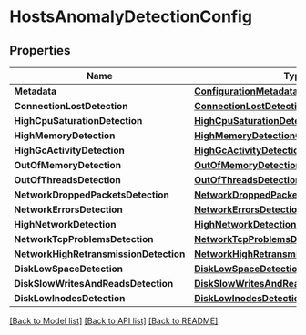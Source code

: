 # HostsAnomalyDetectionConfig

## Properties

Name | Type | Description | Notes
------------ | ------------- | ------------- | -------------
**Metadata** | [**ConfigurationMetadata**](ConfigurationMetadata.md) |  | [optional] 
**ConnectionLostDetection** | [**ConnectionLostDetectionConfig**](ConnectionLostDetectionConfig.md) |  | 
**HighCpuSaturationDetection** | [**HighCpuSaturationDetectionConfig**](HighCpuSaturationDetectionConfig.md) |  | 
**HighMemoryDetection** | [**HighMemoryDetectionConfig**](HighMemoryDetectionConfig.md) |  | 
**HighGcActivityDetection** | [**HighGcActivityDetectionConfig**](HighGcActivityDetectionConfig.md) |  | 
**OutOfMemoryDetection** | [**OutOfMemoryDetectionConfig**](OutOfMemoryDetectionConfig.md) |  | 
**OutOfThreadsDetection** | [**OutOfThreadsDetectionConfig**](OutOfThreadsDetectionConfig.md) |  | 
**NetworkDroppedPacketsDetection** | [**NetworkDroppedPacketsDetectionConfig**](NetworkDroppedPacketsDetectionConfig.md) |  | 
**NetworkErrorsDetection** | [**NetworkErrorsDetectionConfig**](NetworkErrorsDetectionConfig.md) |  | 
**HighNetworkDetection** | [**HighNetworkDetectionConfig**](HighNetworkDetectionConfig.md) |  | 
**NetworkTcpProblemsDetection** | [**NetworkTcpProblemsDetectionConfig**](NetworkTcpProblemsDetectionConfig.md) |  | 
**NetworkHighRetransmissionDetection** | [**NetworkHighRetransmissionDetectionConfig**](NetworkHighRetransmissionDetectionConfig.md) |  | 
**DiskLowSpaceDetection** | [**DiskLowSpaceDetectionConfig**](DiskLowSpaceDetectionConfig.md) |  | 
**DiskSlowWritesAndReadsDetection** | [**DiskSlowWritesAndReadsDetectionConfig**](DiskSlowWritesAndReadsDetectionConfig.md) |  | 
**DiskLowInodesDetection** | [**DiskLowInodesDetectionConfig**](DiskLowInodesDetectionConfig.md) |  | 

[[Back to Model list]](../README.md#documentation-for-models) [[Back to API list]](../README.md#documentation-for-api-endpoints) [[Back to README]](../README.md)


